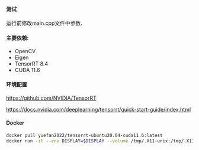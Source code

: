 #### 测试
运行前修改main.cpp文件中参数.

#### 主要依赖:
* OpenCV
* Eigen
* TensorRT 8.4
* CUDA 11.6

#### 环境配置
https://github.com/NVIDIA/TensorRT

https://docs.nvidia.com/deeplearning/tensorrt/quick-start-guide/index.html

#### Docker
```bash
docker pull yuefan2022/tensorrt-ubuntu20.04-cuda11.6:latest
docker run -it --env DISPLAY=$DISPLAY --volume /tmp/.X11-unix:/tmp/.X11-unix:rw --privileged --network host --runtime nvidia --gpus all --volume ${PWD}:/workspace --workdir /workspace --name air_slam yuefan2022/tensorrt-ubuntu20.04-cuda11.6:latest /bin/bash
```
